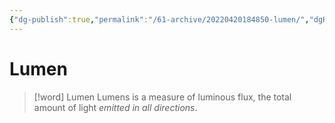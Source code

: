```yaml
---
{"dg-publish":true,"permalink":"/61-archive/20220420184850-lumen/","dgHomeLink":true,"dgPassFrontmatter":false}
---
```



# Lumen

> [!word] Lumen
> Lumens is a measure of luminous flux, the total amount of light _emitted in all directions_.
